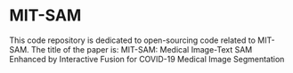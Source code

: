 # MIT-SAM
This code repository is dedicated to open-sourcing code related to MIT-SAM.
The title of the paper is: MIT-SAM: Medical Image-Text SAM Enhanced by Interactive Fusion for COVID-19 Medical Image Segmentation
